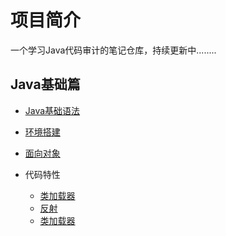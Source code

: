 # 项目简介

一个学习Java代码审计的笔记仓库，持续更新中........

## Java基础篇

- [Java基础语法](/Java基础语法/Java基础语法.md)

- [环境搭建](/环境搭建/环境搭建.md)

- [面向对象](/面向对象/面向对象.md)
- 代码特性
  - [类加载器](/类加载器/类加载器.md)
  - [反射](/反射/反射.md)
  - [类加载器](/类加载器/类加载器.md)
